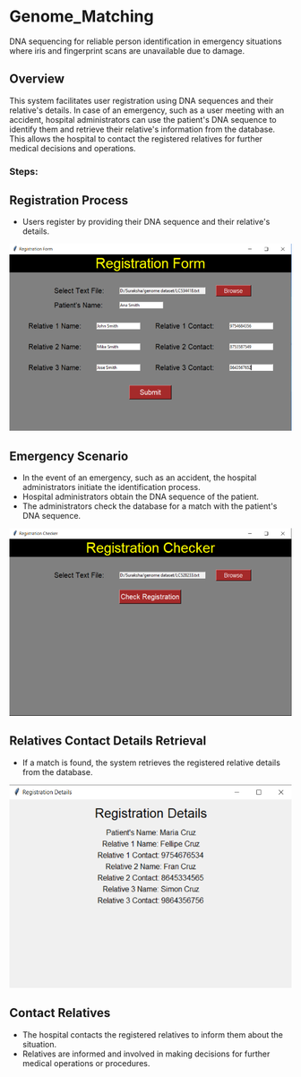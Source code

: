 # Genome_Matching
DNA sequencing for reliable person identification in emergency situations where iris and fingerprint scans are unavailable due to damage.

## Overview
This system facilitates user registration using DNA sequences and their relative's details. In case of an emergency, such as a user meeting with an accident, hospital administrators can use the patient's DNA sequence to identify them and retrieve their relative's information from the database. This allows the hospital to contact the registered relatives for further medical decisions and operations.

### Steps:

## Registration Process

- Users register by providing their DNA sequence and their relative's details.
<p align="center">
<img src="https://github.com/patilsuraksha299/Genome_Matching/blob/main/Images/Registration_form.PNG" />
</p>


## Emergency Scenario

- In the event of an emergency, such as an accident, the hospital administrators initiate the identification process.
- Hospital administrators obtain the DNA sequence of the patient.
- The administrators check the database for a match with the patient's DNA sequence.
<p align="center">
<img src="https://github.com/patilsuraksha299/Genome_Matching/blob/main/Images/Registration_Checker.PNG" />
</p>

## Relatives Contact Details Retrieval

- If a match is found, the system retrieves the registered relative details from the database.
<p align="center">
<img src="https://github.com/patilsuraksha299/Genome_Matching/blob/main/Images/Registration_Details.PNG" />
</p>

## Contact Relatives

- The hospital contacts the registered relatives to inform them about the situation.
- Relatives are informed and involved in making decisions for further medical operations or procedures.

